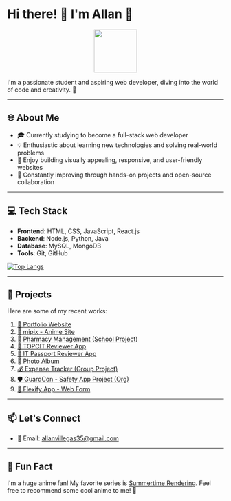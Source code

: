 # Hi there! 👋 I'm Allan 🌟

<div id="header" align="center">
  <img src="https://i.pinimg.com/originals/e8/f4/53/e8f453469a3ec97ecd354df465d73913.gif" width="100"/>
</div>

I'm a passionate student and aspiring web developer, diving into the world of code and creativity. 🚀

---

## 🌐 About Me

- 🎓 Currently studying to become a full-stack web developer  
- 💡 Enthusiastic about learning new technologies and solving real-world problems  
- 🎨 Enjoy building visually appealing, responsive, and user-friendly websites  
- 🧠 Constantly improving through hands-on projects and open-source collaboration  

---

## 💻 Tech Stack

- **Frontend**: HTML, CSS, JavaScript, React.js  
- **Backend**: Node.js, Python, Java  
- **Database**: MySQL, MongoDB  
- **Tools**: Git, GitHub  

[![Top Langs](https://github-readme-stats.vercel.app/api/top-langs/?username=xaenic&layout=compact&theme=vision-friendly-dark)](https://github.com/xaenic/github-readme-stats)

---

## 🚀 Projects

Here are some of my recent works:

1. [💼 Portfolio Website](https://portfoliov2-gilt-chi.vercel.app/)
2. [🎴 mipix - Anime Site](https://mipix.vercel.app)
3. [🏥 Pharmacy Management (School Project)](http://pharmacy-rose.vercel.app/)
4. [📘 TOPCIT Reviewer App](https://topcit-rev.vercel.app/)
5. [🧠 IT Passport Reviewer App](https://github.com/xaenic/IT-Passport-Reviewer-App)
6. [📸 Photo Album](https://github.com/xaenic/PhotoAlbum)
7. [💰 Expense Tracker (Group Project)](https://github.com/xaenic/ExpenseTracker-Group2)
8. [🛡️ GuardCon - Safety App Project (Org)](https://github.com/GuardCon)
9. [📝 Flexify App - Web Form](https://github.com/xaenic/Flexify-App-Web-Form)

---

## 📫 Let's Connect

- 📧 Email: allanvillegas35@gmail.com

---

## 🌟 Fun Fact

I'm a huge anime fan! My favorite series is [Summertime Rendering](https://mipix.vercel.app/anime/129201). Feel free to recommend some cool anime to me! 🌸
